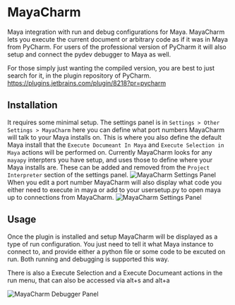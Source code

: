# MayaCharm
Maya integration with run and debug configurations for Maya. MayaCharm lets you execute the current document or
arbitrary code as if it was in Maya from PyCharm. For users of the professional version of PyCharm it will also setup
and connect the pydev debugger to Maya as well.

For those simply just wanting the compiled version, you are best to just search for it, in the plugin repository of PyCharm.
https://plugins.jetbrains.com/plugin/8218?pr=pycharm

## Installation 
It requires some minimal setup. The settings panel is in `Settings > Other Settings > MayaCharm` here you can define what port numbers
MayaCharm will talk to your Maya installs on. This is where you also define the default Maya install that the `Execute Documeant In Maya` and `Execute Selection in Maya` actions will be performed on. Currently MayaCharm looks for any `mayapy` interpters you have setup, and uses those to define where your Maya installs are. 
These can be added and removed from the `Project Interpreter` section of the settings panel.
![MayaCharm Settings Panel](https://rsggassets.nyc3.digitaloceanspaces.com/assets/images/MayaCharm/MayaCharm3_Settings.png)
When you edit a port number MayaCharm will also display what code you either need to execute in maya 
or add to your usersetup.py to open maya up to connections from MayaCharm.
![MayaCharm Settings Panel](https://rsggassets.nyc3.digitaloceanspaces.com/assets/images/MayaCharm/MayaCharm3_EditPort.png)


## Usage
Once the plugin is installed and setup MayaCharm will be displayed as a type of run configuration. You just need to tell it what Maya instance to connect to, and provide either a python file or some code to be excuted on run. Both running and debugging is supported this way.

There is also a Execute Selection and a Execute Documeant actions in the run menu, that can also be accessed via alt+s and alt+a

![MayaCharm Debugger Panel](https://rsggassets.nyc3.digitaloceanspaces.com/assets/images/MayaCharm/MayaCharm3_RunConfig.png)
